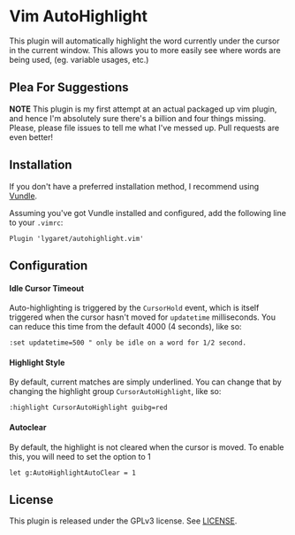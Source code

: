 Vim AutoHighlight
=================

This plugin will automatically highlight the word currently under the cursor 
in the current window. This allows you to more easily see where words are
being used, (eg. variable usages, etc.)

Plea For Suggestions
--------------------

**NOTE** This plugin is my first attempt at an actual packaged up vim plugin,
and hence I'm absolutely sure there's a billion and four things missing. Please,
please file issues to tell me what I've messed up. Pull requests are even better!

Installation
------------

If you don't have a preferred installation method, I recommend using [Vundle][].

Assuming you've got Vundle installed and configured, add the following line to 
your `.vimrc`:

```vim
Plugin 'lygaret/autohighlight.vim'
```

Configuration
-------------

#### Idle Cursor Timeout
Auto-highlighting is triggered by the `CursorHold` event, which is itself triggered
when the cursor hasn't moved for `updatetime` milliseconds. You can reduce this time
from the default 4000 (4 seconds), like so:

```vim
:set updatetime=500 " only be idle on a word for 1/2 second.
```

#### Highlight Style
By default, current matches are simply underlined. You can change that by changing
the highlight group `CursorAutoHighlight`, like so:

```vim
:highlight CursorAutoHighlight guibg=red
```

#### Autoclear
By default, the highlight is not cleared when the cursor is moved.
To enable this, you will need to set the option to 1

```vim
let g:AutoHighlightAutoClear = 1
```

License
-------

This plugin is released under the GPLv3 license. See [LICENSE][].

[Vundle]: https://github.com/gmarik/vundle
[LICENSE]: ./license.md
